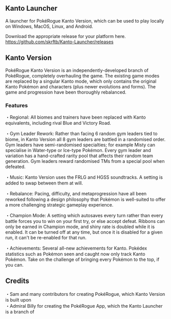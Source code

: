## Kanto Launcher
A launcher for PokéRogue Kanto Version, which can be used to play locally on Windows, MacOS, Linux, and Android. 

Download the appropriate release for your platform here.  
https://github.com/skrftb/Kanto-Launcher/releases  

## Kanto Version
PokéRogue Kanto Version is an independently-developed branch of PokéRogue, completely overhauling the game. The existing game modes are replaced by a singular Kanto mode, which only contains the original Kanto Pokémon and characters (plus newer evolutions and forms). The game and progression have been thoroughly rebalanced.

### Features
・Regional: All biomes and trainers have been replaced with Kanto equivalents, including rival Blue and Victory Road.  

・Gym Leader Rework: Rather than facing 6 random gym leaders tied to biome, in Kanto Version all 8 gym leaders are battled in a randomised order. Gym leaders have semi-randomised specialties; for example Misty can specialise in Water-type or Ice-type Pokémon. Every gym leader and variation has a hand-crafted rarity pool that affects their random team generation. Gym leaders reward randomised TMs from a special pool when defeated.  

・Music: Kanto Version uses the FRLG and HGSS soundtracks. A setting is added to swap between them at will.  

・Rebalance: Pacing, difficulty, and metaprogression have all been reworked following a design philosophy that Pokémon is well-suited to offer a more challenging strategic gameplay experience.

・Champion Mode: A setting which autosaves every turn rather than every battle forces you to win on your first try, or else accept defeat. Ribbons can only be earned in Champion mode, and shiny rate is doubled while it is enabled. It can be turned off at any time, but once it is disabled for a given run, it can't be re-enabled for that run.  

・Achievements: Several all-new achievements for Kanto. Pokédex statistics such as Pokémon seen and caught now only track Kanto Pokémon. Take on the challenge of bringing every Pokémon to the top, if you can.

## Credits
・Sam and many contributors for creating PokéRogue, which Kanto Version is built upon  
・Admiral Billy for creating the PokéRogue App, which the Kanto Launcher is a branch of
